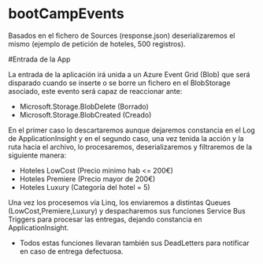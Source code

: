 # bootCampEvents

Basados en el fichero de Sources (response.json) deserializaremos el mismo (ejemplo de petición de hoteles, 500 registros).

#Entrada de la App

La entrada de la aplicación irá unida a un Azure Event Grid (Blob) que será disparado cuando se inserte o se borre un fichero en el BlobStorage asociado, este evento será capaz de reaccionar ante:
  - Microsoft.Storage.BlobDelete (Borrado)
  - Microsoft.Storage.BlobCreated (Creado)
  
  En el primer caso lo descartaremos aunque dejaremos constancia en el Log de ApplicationInsight y en el segundo caso, una vez tenida la acción y la ruta hacia el archivo, lo procesaremos, deserializaremos y filtraremos de la siguiente manera:
  
  - Hoteles LowCost (Precio minimo hab <= 200€)
  - Hoteles Premiere (Precio mayor de 200€)
  - Hoteles Luxury (Categoría del hotel = 5)
  
  Una vez los procesemos vía Linq, los enviaremos a distintas Queues (LowCost,Premiere,Luxury) y despacharemos sus funciones Service Bus Triggers para procesar las entregas, dejando constancia en ApplicationInsight.
  
  - Todos estas funciones llevaran también sus DeadLetters para notificar en caso de entrega defectuosa.
